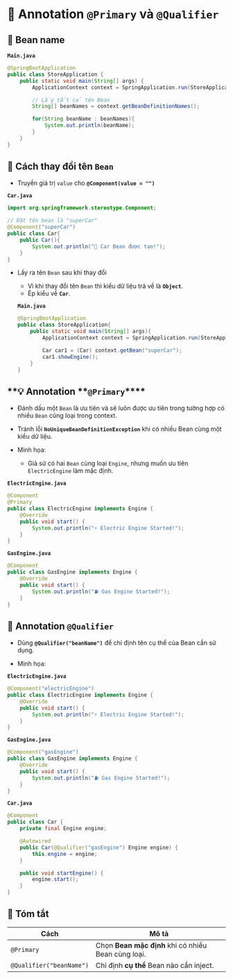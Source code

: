 # 🌱 Annotation **`@Primary`** và **`@Qualifier`**

## **📌 Bean name**

**`Main.java`**

```java
@SpringBootApplication
public class StoreApplication {
	public static void main(String[] args) {
		ApplicationContext context = SpringApplication.run(StoreApplication.class, args);

		// Lấy tất cả tên Bean
		String[] beanNames = context.getBeanDefinitionNames();

		for(String beanName : beanNames){
			System.out.println(beanName);
		}
	}
}
```

## **🔧 Cách thay đổi tên `Bean`**

- Truyền giá trị `value` cho **`@Component(value = "")`**

**`Car.java`**

```java
import org.springframework.stereotype.Component;

// Đặt tên bean là "superCar"
@Component("superCar")
public class Car{
    public Car(){
        System.out.println("🚗 Car Bean được tạo!");
    }
}
```

- Lấy ra tên `Bean` sau khi thay đổi

  - Vì khi thay đổi tên `Bean` thì kiểu dữ liệu trả về là **`Object`**.
  - Ép kiểu về **`Car`**.

  **`Main.java`**

  ```java
  @SpringBootApplication
  public class StoreApplication{
      public static void main(String[] args){
          ApplicationContext context = SpringApplication.run(StoreApplication.class, args);

          Car car1 = (Car) context.getBean("superCar");
          car1.showEngine();
      }
  }
  ```

## **💡 Annotation **`@Primary`\*\*\*\*

- Đánh dấu một `Bean` là ưu tiên và sẽ luôn được ưu tiên trong tường hợp có nhiều `Bean` cũng loại trong context.

- Tránh lỗi **`NoUniqueBeanDefinitionException`** khi có nhiều Bean cùng một kiểu dữ liệu.

- Minh họa:
  - Giả sử có hai `Bean` cùng loại `Engine`, nhưng muốn ưu tiên `ElectricEngine` làm mặc định.

**`ElectricEngine.java`**

```java
@Component
@Primary
public class ElectricEngine implements Engine {
    @Override
    public void start() {
        System.out.println("⚡ Electric Engine Started!");
    }
}
```

**`GasEngine.java`**

```java
@Component
public class GasEngine implements Engine {
    @Override
    public void start() {
        System.out.println("⛽ Gas Engine Started!");
    }
}
```

## **🌟 Annotation `@Qualifier`**

- Dùng **`@Qualifier("beanName")`** để chỉ định tên cụ thể của Bean cần sử dụng.

- Minh họa:

**`ElectricEngine.java`**

```java
@Component("electricEngine")
public class ElectricEngine implements Engine {
    @Override
    public void start() {
        System.out.println("⚡ Electric Engine Started!");
    }
}
```

**`GasEngine.java`**

```java
@Component("gasEngine")
public class GasEngine implements Engine {
    @Override
    public void start() {
        System.out.println("⛽ Gas Engine Started!");
    }
}
```

**`Car.java`**

```java
@Component
public class Car {
    private final Engine engine;

    @Autowired
    public Car(@Qualifier("gasEngine") Engine engine) {
        this.engine = engine;
    }

    public void startEngine() {
        engine.start();
    }
}
```

## **🏁 Tóm tắt**

| **Cách**                 | **Mô tả**                                           |
| ------------------------ | --------------------------------------------------- |
| `@Primary`               | Chọn **Bean mặc định** khi có nhiều Bean cùng loại. |
| `@Qualifier("beanName")` | Chỉ định **cụ thể** Bean nào cần inject.            |
